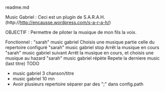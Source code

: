 readme.md 

Music Gabriel :
Ceci est un plugin de S.A.R.A.H. (http://http://encausse.wordpress.com/s-a-r-a-h/)

OBJECTIF : 
	Permettre de piloter la musique de mon fils la voix.

Fonctionnel :
	"sarah" music gabriel
		Choisis une musique partie celle du repertoire configuré
	"sarah" music gabriel stop
		Arrêt la musique en cours
	"sarah" music gabriel suivant
		Arrêt la musique en cours, et choisis une musique au hazard	
	"sarah" music gabriel  répète
		Repete la derniere music (last titre)
TODO
- music gabriel 3 chanson/titre
- music gabriel 10 mn
- Avoir plusieurs repertoire séparer par des ";" dans config.path

